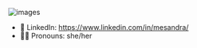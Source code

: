 ![images](https://user-images.githubusercontent.com/41688158/145220788-b5f07e14-59e9-435d-a264-c5659491ec62.png)
- 🤝 LinkedIn: https://www.linkedin.com/in/mesandra/
- 💁‍♀️ Pronouns: she/her
